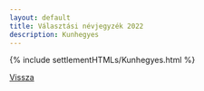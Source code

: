 ```yaml
---
layout: default
title: Választási névjegyzék 2022
description: Kunhegyes
---
```


{% include settlementHTMLs/Kunhegyes.html %}

[Vissza](../)
